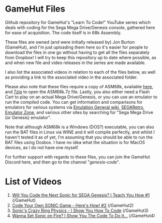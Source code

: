 # GameHut Files
Github repository for GameHut's "Learn To Code!" YouTube series which deals with coding for the Sega Mega Drive/Genesis console, gathered here for ease of acquisition. The code itself is in 68k Assembly.

These files are owned (and were initially released by) Jon Burton (GameHut), and I'm just uploading them here so it's easier for people to download the files in one go without having to get all the files separately from Dropbox! I will try to keep this repository up to date where possible, as and when new file and video releases in the series are made available.

I also list the associated videos in relation to each of the files below, as well as providing a link to the associated video in the associated folder.

Please also note that these files require a copy of ASM68k, available <a href="http://info.sonicretro.org/File:ASM68k.7z">here</a>, and <a href="http://www.7-zip.org">7zip</a> to open the ASM68k.7z file. Lastly, you also either need a Flash Cart to play on an actual Mega Drive/Genesis, or you can use an emulator to run the compiled code. You can get information and comparisons for emulators for various systems via <a href="http://emulation.gametechwiki.com/index.php/Sega_Genesis_emulators">Emulation General wiki</a>, <a href="https://segaretro.org/Comparison_of_Sega_Mega_Drive_emulators">SEGARetro</a>, <a href="http://www.emulator-zone.com/doc.php/genesis/">Emulator Zone</a>, and various other sites by searching for "Sega Mega Drive (or Genesis) emulator".

Note that although ASM68k is a Windows (DOS?) executable, you can also run the BAT files in Linux via WINE and it will compile perfectly, and whilst I haven't tested it as of yet, I'm assuming that you should be able to run the BAT files using Dosbox. I have no idea what the situation is for MacOS devices, as I do not have one myself.

For further support with regards to these files, you can join the GameHut Discord here, and then go to the channel "<em>genesis-code</em>".

# List of Videos
<ol type="1">
<li><a href="https://www.youtube.com/watch?v=PSYhSmXBgIw">Will You Code the Next Sonic for SEGA Genesis? I Teach You How #1</a> (/GameHut)</li>
<li><a href="https://www.youtube.com/watch?v=tdjVfl_YWd8">Code Your Own SONIC Game - Here's How! #2</a> (/GameHut2)</li>
<li><a href="https://www.youtube.com/watch?v=xVioUL1QBeM">Sonic's Crazy Ring Physics - I Show You How To Code</a> (/GameHut3)</li>
<li><a href="https://www.youtube.com/watch?v=rnCPBcSRt7Y">Wanna Set Sonic on Fire? I Show You The Code To Do It...</a> (/GameHut4)</li>
</ol>

